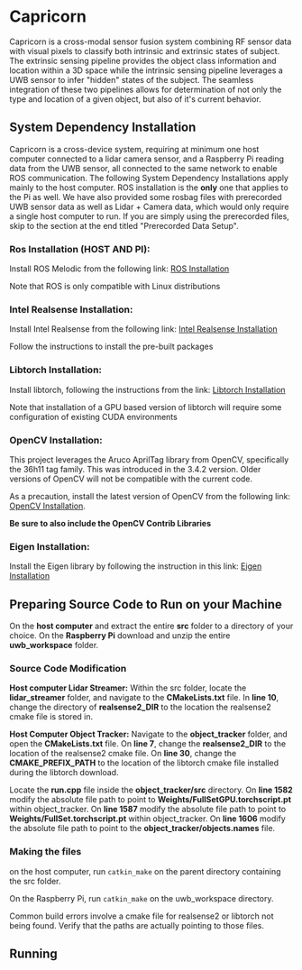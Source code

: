# Capricorn
Capricorn is a cross-modal sensor fusion system combining RF sensor data with visual pixels to classify both intrinsic and extrinsic states of subject. The extrinsic sensing pipeline provides the object class information and location within a 3D space while the intrinsic sensing pipeline leverages a UWB sensor to infer "hidden" states of the subject. The seamless integration of these two pipelines allows for determination of not only the type and location of a given object, but also of it's current behavior. 

## System Dependency Installation
Capricorn is a cross-device system, requiring at minimum one host computer connected to a lidar camera sensor, and a Raspberry Pi reading data from the UWB sensor, all connected to the same network to enable ROS communication. The following System Dependency Installations apply mainly to the host computer. ROS installation is the **only** one that applies to the Pi as well. We have also provided some rosbag files with prerecorded UWB sensor data as well as Lidar + Camera data, which would only require a single host computer to run. If you are simply using the prerecorded files, skip to the section at the end titled "Prerecorded Data Setup".

### Ros Installation (HOST AND PI):
Install ROS Melodic from the following link: [ROS Installation](http://wiki.ros.org/noetic/Installation)

Note that ROS is only compatible with Linux distributions

### Intel Realsense Installation:
Install Intel Realsense from the following link: [Intel Realsense Installation](https://github.com/IntelRealSense/librealsense/blob/master/doc/distribution_linux.md)

Follow the instructions to install the pre-built packages

### Libtorch Installation:
Install libtorch, following the instructions from the link: [Libtorch Installation](https://pytorch.org/cppdocs/installing.html)

Note that installation of a GPU based version of libtorch will require some configuration of existing CUDA environments

### OpenCV Installation:
This project leverages the Aruco AprilTag library from OpenCV, specifically the 36h11 tag family. This was introduced in the 3.4.2 version. Older versions of OpenCV will not be compatible with the current code. 

As a precaution, install the latest version of OpenCV from the following link: [OpenCV Installation](https://docs.opencv.org/4.x/d7/d9f/tutorial_linux_install.html). 

**Be sure to also include the OpenCV Contrib Libraries**

### Eigen Installation:
Install the Eigen library by following the instruction in this link: [Eigen Installation](https://eigen.tuxfamily.org/dox/GettingStarted.html)

## Preparing Source Code to Run on your Machine
On the **host computer** and extract the entire **src** folder to a directory of your choice. On the **Raspberry Pi** download and unzip the entire **uwb_workspace** folder.

### Source Code Modification

**Host computer Lidar Streamer:**
Within the src folder, locate the **lidar_streamer** folder, and navigate to the **CMakeLists.txt** file. In **line 10**, change the directory of **realsense2_DIR** to the location the realsense2 cmake file is stored in. 

**Host Computer Object Tracker:** 
Navigate to the **object_tracker** folder, and open the **CMakeLists.txt** file. On **line 7**, change the **realsense2_DIR** to the location of the realsense2 cmake file. On **line 30**, change the **CMAKE_PREFIX_PATH** to the location of the libtorch cmake file installed during the libtorch download. 

Locate the **run.cpp** file inside the **object_tracker/src** directory. On **line 1582** modify the absolute file path to point to **Weights/FullSetGPU.torchscript.pt** within object_tracker. On **line 1587** modify the absolute file path to point to **Weights/FullSet.torchscript.pt** within object_tracker. On **line 1606** modify the absolute file path to point to the **object_tracker/objects.names** file.


### Making the files
on the host computer, run ```catkin_make``` on the parent directory containing the src folder.

On the Raspberry Pi, run ```catkin_make``` on the uwb_workspace directory.

Common build errors involve a cmake file for realsense2 or libtorch not being found. Verify that the paths are actually pointing to those files. 

## Running 


